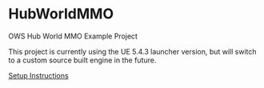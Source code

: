 # HubWorldMMO
OWS Hub World MMO Example Project

This project is currently using the UE 5.4.3 launcher version, but will switch to a custom source built engine in the future.

[Setup Instructions](https://www.hubworldmmo.com/)

